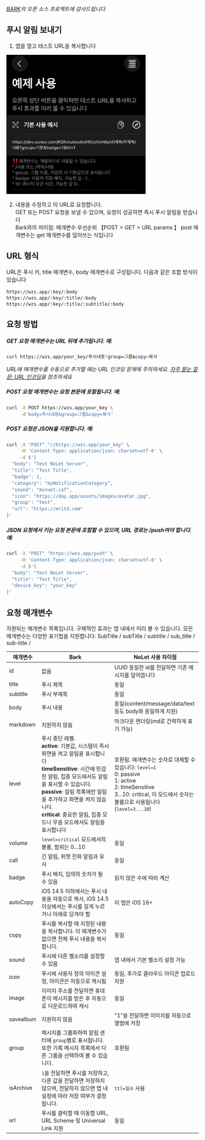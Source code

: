 *[BARK](https://github.com/Finb/Bark)의 오픈 소스 프로젝트에 감사드립니다*

## 푸시 알림 보내기 
1. 앱을 열고 테스트 URL을 복사합니다 

<img src="../_media/example_kr.png" width=365 />

2. 내용을 수정하고 이 URL로 요청합니다.<br>
GET 또는 POST 요청을 보낼 수 있으며, 요청이 성공하면 즉시 푸시 알림을 받습니다 <br>
Bark와의 차이점: 매개변수 우선순위 【POST > GET > URL params 】 post 매개변수는 get 매개변수를 덮어쓰는 식입니다

## URL 형식
URL은 푸시 키, title 매개변수, body 매개변수로 구성됩니다. 다음과 같은 조합 방식이 있습니다

```
https://wzs.app/:key/:body 
https://wzs.app/:key/:title/:body 
https://wzs.app/:key/:title/:subtitle/:body

```

## 요청 방법
##### GET 요청 매개변수는 URL 뒤에 추가됩니다. 예:
```sh
curl https://wzs.app/your_key/푸시내용?group=그룹&copy=복사
```
*URL에 매개변수를 수동으로 추가할 때는 URL 인코딩 문제에 주의하세요. [자주 묻는 질문: URL 인코딩](/faq?id=%e6%8e%a8%e9%80%81%e7%89%b9%e6%ae%8a%e5%ad%97%e7%ac%a6%e5%af%bc%e8%87%b4%e6%8e%a8%e9%80%81%e5%a4%b1%e8%b4%a5%ef%bc%8c%e6%af%94%e5%a6%82-%e6%8e%a8%e9%80%81%e5%86%85%e5%ae%b9%e5%8c%85%e5%90%ab%e9%93%be%e6%8e%a5%ef%bc%8c%e6%88%96%e6%8e%a8%e9%80%81%e5%bc%82%e5%b8%b8-%e6%af%94%e5%a6%82-%e5%8f%98%e6%88%90%e7%a9%ba%e6%a0%bc)을 참조하세요*

##### POST 요청 매개변수는 요청 본문에 포함됩니다. 예:
```sh
curl -X POST https://wzs.app/your_key \
     -d'body=푸시내용&group=그룹&copy=복사'
```
##### POST 요청은 JSON을 지원합니다. 예:
```sh
curl -X "POST" "//https://wzs.app/your_key" \
     -H 'Content-Type: application/json; charset=utf-8' \
     -d $'{
  "body": "Test NoLet Server",
  "title": "Test Title",
  "badge": 1,
  "category": "myNotificationCategory",
  "sound": "minuet.caf",
  "icon": "https://day.app/assets/images/avatar.jpg",
  "group": "test",
  "url": "https://mritd.com"
}'
```

##### JSON 요청에서 키는 요청 본문에 포함할 수 있으며, URL 경로는 /push여야 합니다. 예:
```sh
curl -X "POST" "https://wzs.app/push" \
     -H 'Content-Type: application/json; charset=utf-8' \
     -d $'{
  "body": "Test NoLet Server",
  "title": "Test Title",
  "device_key": "your_key"
}'
```

## 요청 매개변수
지원되는 매개변수 목록입니다. 구체적인 효과는 앱 내에서 미리 볼 수 있습니다.
모든 매개변수는 다양한 표기법을 지원합니다: SubTitle / subTitle / subtitle / sub_title / sub-title /

| 매개변수 | Bark | NoLet 사용 차이점 |
| ----- | ----------- | ----------- |
| id | 없음 | UUID 동일한 id를 전달하면 기존 메시지를 덮어씁니다 |
| title | 푸시 제목 | 동일 |
| subtitle | 푸시 부제목 | 동일 |
| body | 푸시 내용 | 동일(content/message/data/text 등도 body와 동일하게 지원) |
| markdown | 지원하지 않음 | 마크다운 렌더링(md로 간략하게 표기 가능) |
| level | 푸시 중단 레벨.<br>**active**: 기본값, 시스템이 즉시 화면을 켜고 알림을 표시합니다<br>**timeSensitive**: 시간에 민감한 알림, 집중 모드에서도 알림을 표시할 수 있습니다.<br>**passive**: 알림 목록에만 알림을 추가하고 화면을 켜지 않습니다.<br>**critical**: 중요한 알림, 집중 모드나 무음 모드에서도 알림을 표시합니다 | 호환됨. 매개변수는 숫자로 대체할 수 있습니다: `level=1`<br>0: passive<br>1: active<br>2: timeSensitive<br>3...10: critical, 이 모드에서 숫자는 볼륨으로 사용됩니다(`level=3...10`) |
| volume | `level=critical` 모드에서의 볼륨, 범위는 0...10 | 동일 |
| call | 긴 알림, 위챗 전화 알림과 유사 | 동일 |
| badge | 푸시 배지, 임의의 숫자가 될 수 있음 | 읽지 않은 수에 따라 계산 |
| autoCopy | iOS 14.5 이하에서는 푸시 내용을 자동으로 복사, iOS 14.5 이상에서는 푸시를 길게 누르거나 아래로 당겨야 함 | 이 앱은 iOS 16+ |
| copy | 푸시를 복사할 때 지정된 내용을 복사합니다. 이 매개변수가 없으면 전체 푸시 내용을 복사합니다. | 동일 |
| sound | 푸시에 다른 벨소리를 설정할 수 있음 | 앱 내에서 기본 벨소리 설정 가능 |
| icon | 푸시에 사용자 정의 아이콘 설정, 아이콘은 자동으로 캐시됨 | 동일, 추가로 클라우드 아이콘 업로드 지원 |
| image | 이미지 주소를 전달하면 휴대폰이 메시지를 받은 후 자동으로 다운로드하여 캐시 | 동일 |
| savealbum | 지원하지 않음 | "1"을 전달하면 이미지를 자동으로 앨범에 저장 |
| group | 메시지를 그룹화하여 알림 센터에 `group`별로 표시됩니다.<br>또한 기록 메시지 목록에서 다른 그룹을 선택하여 볼 수 있습니다. | 호환됨 |
| isArchive | `1`을 전달하면 푸시를 저장하고, 다른 값을 전달하면 저장하지 않으며, 전달하지 않으면 앱 내 설정에 따라 저장 여부가 결정됩니다. | `ttl=일수` 사용 |
| url | 푸시를 클릭할 때 이동할 URL, URL Scheme 및 Universal Link 지원 | 동일 |
